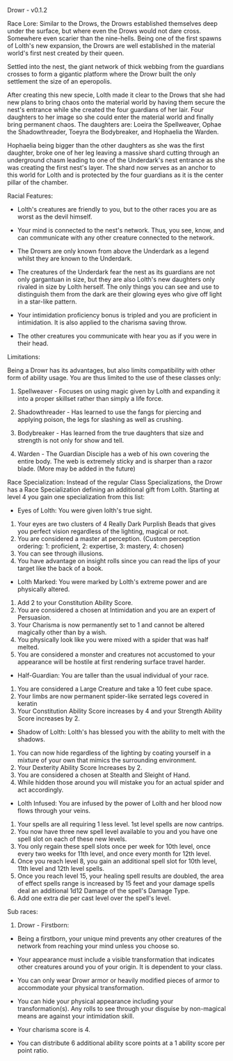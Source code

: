 Drowr - v0.1.2

Race Lore:
Similar to the Drows, the Drowrs established themselves deep under the surface, but where even the Drows would not dare cross. Somewhere even scarier than the nine-hells.
Being one of the first spawns of Lolth's new expansion, the Drowrs are well
established in the material world's first nest created by their queen.

Settled into the nest, the giant network of thick webbing from the guardians crosses to
form a gigantic platform where the Drowr built the only settlement the size of an eperopolis.

After creating this new specie, Lolth made it clear to the Drows that she had new plans
to bring chaos onto the material world by having them secure the nest's entrance while
she created the four guardians of her lair. Four daughters to her image so she could
enter the material world and finally bring permanent chaos.
The daughters are: Loeira the Spellweaver, Ophae the Shadowthreader, Toeyra the Bodybreaker, and Hophaelia the Warden.

Hophaelia being bigger than the other daughters as she was the first daughter,
broke one of her leg leaving a massive shard cutting through an underground chasm leading
to one of the Underdark's nest entrance as she was creating the first nest's layer.
The shard now serves as an anchor to this world for Lolth and is protected by the four guardians as it is the center pillar of the chamber.


Racial Features:

- Lolth's creatures are friendly to you, but to the other races you are as worst as the devil himself.

- Your mind is connected to the nest's network. Thus, you see, know, and can communicate with any other creature connected to the network.

- The Drowrs are only known from above the Underdark as a legend whilst they are known to the Underdark.

- The creatures of the Underdark fear the nest as its guardians are not only gargantuan in size,
but they are also Lolth's new daughters only rivaled in size by
Lolth herself. The only things you can see and use to distinguish them from the dark are
their glowing eyes who give off light in a star-like pattern.

- Your intimidation proficiency bonus is tripled and you are proficient in intimidation.
It is also applied to the charisma saving throw.

- The other creatures you communicate with hear you as if you were in their head.


Limitations:

Being a Drowr has its advantages, but also limits compatibility with other form of ability usage.
You are thus limited to the use of these classes only:
1. Spellweaver - Focuses on using magic given by Lolth and expanding it into a proper skillset rather than simply a life force.

2. Shadowthreader - Has learned to use the fangs for piercing and applying poison, the legs for slashing as well as crushing.

3. Bodybreaker - Has learned from the true daughters that size and strength is not only for show and tell.

4. Warden - The Guardian Disciple has a web of his own covering the entire body.
The web is extremely sticky and is sharper than a razor blade.
(More may be added in the future)


Race Specialization:
Instead of the regular Class Specializations, the Drowr has a Race Specialization defining an additional gift from Lolth.
Starting at level 4 you gain one specialization from this list:

- Eyes of Lolth: You were given lolth's true sight.
1. Your eyes are two clusters of 4 Really Dark Purplish Beads that gives you perfect vision regardless of the lighting, magical or not.
2. You are considered a master at perception. (Custom perception ordering: 1: proficient, 2: expertise, 3: mastery, 4: chosen)
3. You can see through illusions.
4. You have advantage on insight rolls since you can read the lips of your target like the back of a book.

- Lolth Marked: You were marked by Lolth's extreme power and are physically altered.
1. Add 2 to your Constitution Ability Score.
2. You are considered a chosen at Intimidation and you are an expert of Persuasion.
3. Your Charisma is now permanently set to 1 and cannot be altered magically other than by a wish.
4. You physically look like you were mixed with a spider that was half melted.
5. You are considered a monster and creatures not accustomed to your appearance will be hostile at first rendering surface travel harder.

- Half-Guardian: You are taller than the usual individual of your race.
1. You are considered a Large Creature and take a 10 feet cube space.
2. Your limbs are now permanent spider-like serrated legs covered in keratin
3. Your Constitution Ability Score increases by 4 and your Strength Ability Score increases by 2.

- Shadow of Lolth: Lolth's has blessed you with the ability to melt with the shadows.
1. You can now hide regardless of the lighting by coating yourself in a mixture of your own that mimics the surrounding environment.
2. Your Dexterity Ability Score Increases by 2.
3. You are considered a chosen at Stealth and Sleight of Hand.
4. While hidden those around you will mistake you for an actual spider and act accordingly.

- Lolth Infused: You are infused by the power of Lolth and her blood now flows through your veins.
1. Your spells are all requiring 1 less level. 1st level spells are now cantrips.
2. You now have three new spell level available to you and you have one spell slot on each of these new levels.
3. You only regain these spell slots once per week for 10th level, once every two weeks for 11th level, and once every month for 12th level.
4. Once you reach level 8, you gain an additional spell slot for 10th level, 11th level and 12th level spells.
5. Once you reach level 15, your healing spell results are doubled, the area of effect spells range is increased by 15 feet and your damage spells deal an additional 1d12 Damage of the spell's Damage Type.
6. Add one extra die per cast level over the spell's level.

Sub races:

1. Drowr - Firstborn:
- Being a firstborn, your unique mind prevents any other creatures of the network from reaching your mind unless you choose so.

- Your appearance must include a visible transformation that indicates other creatures around you of your origin. It is dependent to your class.

- You can only wear Drowr armor or heavily modified pieces of armor to accommodate your physical transformation.

- You can hide your physical appearance including your transformation(s). Any rolls to see through your disguise by non-magical means are against your intimidation skill.

- Your charisma score is 4.

- You can distribute 6 additional ability score points at a 1 ability score per point ratio.
